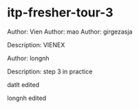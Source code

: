 # itp-fresher-tour-3


Author: Vien
Author: mao
Author: girgezasja


Description: VIENEX

Author: longnh

Description: step 3 in practice


datlt edited

longnh edited













